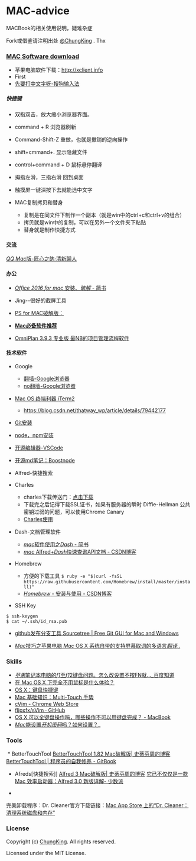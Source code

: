 # MAC-advice
MACBook的相关使用说明，疑难杂症

Fork或借鉴请注明出处 [@ChungKing](https://github.com/HuangCongQing) . Thx

### [MAC Software download](http://xclient.info/?t=6aaaaefb3343e36bd3e93dc357846e131708b315)
* 苹果电脑软件下载：http://xclient.info
* First
* [先要打中文字呀-搜狗输入法](https://pinyin.sogou.com/mac/)

##### 快捷键
* 双指双击，放大缩小浏览器界面。
* command + R 浏览器刷新
* Command-Shift-Z 重做，也就是撤销的逆向操作　
* shift+cmmand+. 显示隐藏文件
* control+command + D 鼠标悬停翻译 
* 拇指左滑，三指右滑 回到桌面
* 触摸屏一键深按下去就能选中文字

* MAC复制拷贝和替身
    * 复制是在同文件下制作一个副本（就是win中的ctrl+c和ctrl+v的组合）
    * 拷贝就是win中的复制，可以在另外一个文件夹下粘贴
    * 替身就是制作快捷方式
#### 交流
[*QQ* *Mac*版-匠心之韵·清新聊人](https://www.baidu.com/link?url=rHnsMru2J4IXSkguiL1_Qflq3nFykTdXXwv988QEUetclWTy226Ea7FX78PH7dID&wd=&eqid=8a3ed6180002fb80000000045b55b907)



#### 办公
* [*Office* *2016* *for* *mac* 安装、*破解* - 简书](https://www.baidu.com/link?url=i4RFiy6VZL86krEczrw84sGv1i3vI1szamSGoHHXHNx25UfoTFq2iks2n8EVd4JQ&wd=&eqid=debb2ead00055355000000045b613456)
* Jing--很好的截屏工具
* [PS for MAC破解版：](https://www.macx.cn/thread-2145594-1-1.html)

* [**Mac必备软件推荐**](http://xclient.info/a/883e9c9a-682e-741c-c1b3-1094ce789f9d.html "Mac必备软件推荐")
* [OmniPlan 3.9.3 专业版 最NB的项目管理流程软件](http://xclient.info/s/omni-plan.html?t=6aaaaefb3343e36bd3e93dc357846e131708b315)

#### 技术软件

* Google
    * [翻墙-Google浏览器](https://chrome.en.softonic.com/mac)
    * [no翻墙-Google浏览器](https://pan.baidu.com/s/1nu7yd1f?fid=848606660551080&errno=0&errmsg=Auth%20Login%20Sucess&&bduss=&ssnerror=0&traceid=)
* [Mac OS 终端利器 iTerm2](https://www.iterm2.com/downloads.html)
    * https://blog.csdn.net/thatway_wp/article/details/79442177
* [Git安装](https://git-scm.com/download/mac)
* [node，npm安装](https://nodejs.org/dist/v8.11.3/)
* [开源编辑器-VSCode](https://code.visualstudio.com/)
* [开源md笔记：Boostnode](https://boostnote.io/)
* Alfred-快捷搜索
* Charles
    * charles下载传送门：[点击下载](https://www.charlesproxy.com/download/)
    * 下载完之后记得下载SSL证书，如果有服务器的瞬时 Diffie-Hellman 公共密钥过弱的问题，可以使用Chrome Canary
    * [Charles使用](https://www.jianshu.com/p/fb2bdde5b498)
* Dash-文档管理软件
  *  [*mac*软件使用之*Dash* - 简书](https://www.baidu.com/link?url=fuGgih89YEnl-TLh9fbgxgQeo2gYe6glS87cCmyAOQ6t7T-LVnLmyr_yBInzIW1b&wd=&eqid=9213c64600047795000000045b5826b6)
  *  [*mac* Alfred+*Dash*快速查询API文档 - CSDN博客](http://www.baidu.com/link?url=CE-i64nqA4kRC8ON_dTUdq0FJH67qsK2OKPgFOBFpGAgT38CJFjHdB4whpP4UZy8Ohhw_YFJhXniVYul9NJ-v8ucuPKmf9YZrd18h1qd5e3)

* Homebrew
    * 方便的下载工具 `$ ruby -e "$(curl -fsSL https://raw.githubusercontent.com/Homebrew/install/master/install)"`
    *  [*Homebrew* - 安装与使用 - CSDN博客](https://www.baidu.com/link?url=zwdE8T-TwZT43-jZK9D3Y5PCJzS5W4glNsg3Iaierxv3hL69C0fzeVPEpv5GmD0Kac7fqtlaVcy07hOh4nP2NHiHI2jFBCCpVMvAGy7ea2a&wd=&eqid=ecb8a8ee00000716000000045b582841)
* SSH Key

```
$ ssh-keygen 
$ cat ~/.ssh/id_rsa.pub
```
* [github发布分支工具 Sourcetree | Free Git GUI for Mac and Windows](https://www.sourcetreeapp.com/)



* [*Mac*技巧之苹果电脑 *Mac* OS X 系统自带的支持屏幕取词的多语言*翻译*..](https://www.baidu.com/link?url=EOfIKL2QVYEPefIywr1pJB_LViO_h6DUK5UKqv9_u-ySq1JRcDtB8XiOmse58LpAajF9Ltf8nTjM8q5MYbb8A2lDLckl292epPatPg7Zq0pzFieXqqpXxgpioUHc0hXY&wd=&eqid=f43d07d500031ee3000000045b5c4672)

### Skills

* [*苹果*笔记本电脑的*f1*至*f1*2键盘问题。怎么改设置不按FN就..._百度知道](https://www.baidu.com/link?url=kQicDM-rEN-KaTmJ-atJ6VLU0PX_tU2kVPMDM5sRo5JDLURseaZzVAblYRpaF58IDFbOrhE9p4olo2pc-C6X1_&wd=&eqid=a754648e00067133000000045b5c675e)
* [在 Mac OS X 下完全不用鼠标是什么体验？](https://www.zhihu.com/question/30244059) 
* [OS X：键盘快捷键](https://link.zhihu.com/?target=https%3A//support.apple.com/zh-cn/HT201236)
* [Mac 基础知识：Multi-Touch 手势](https://link.zhihu.com/?target=https%3A//support.apple.com/zh-cn/HT4721)
* [cVim - Chrome Web Store](https://link.zhihu.com/?target=https%3A//chrome.google.com/webstore/detail/cvim/ihlenndgcmojhcghmfjfneahoeklbjjh%3Fhl%3Den)
* [flipxfx/sVim · GitHub](https://link.zhihu.com/?target=https%3A//github.com/flipxfx/sVim)
*  [OS X 可以全键盘操作吗，哪些操作不可以用键盘完成？ - MacBook](http://www.zhihu.com/question/24317772)
*  [*Mac*能设置*开机密码*吗？如何设置？_](https://www.baidu.com/link?url=8GX51L699K3fQp36HBz8YwCxDNpyCtfPFMijD4lPcn6hWfH0lN3EJ4vzizrrGYc94vyRFCVjSZ6kuy0ts9A8ZAekmSDp6DcWuAkT5RcHaAW&wd=&eqid=f9a76d130001d456000000045b56107b)
###  Tools

 * BetterTouchTool
 [BetterTouchTool 1.82 Mac破解版| 史蒂芬周的博客](http://www.sdifen.com/bettertouchtool186.html)
[BetterTouchTool | 程序员的自我修养 - GitBook](https://leohxj.gitbooks.io/a-programmer-prepares/software/mac/softwares/bettertouchtool.html)

*  Afreds[快捷搜索]]
 [Alfred 3 Mac破解版| 史蒂芬周的博客](http://www.sdifen.com/alfred3.html)
 [它已不仅仅是一款Mac 效率启动器：Alfred 3.0 新版详解- 少数派](https://sspai.com/post/34468)

* 
完美卸载程序：Dr. Cleaner官方下载链接：[‎Mac App Store 上的“Dr. Cleaner：清理系统磁盘和内存”](https://link.zhihu.com/?target=https%3A//itunes.apple.com/cn/app/id921458519%3Fmt%3D12%26at%3D1001ldFh%26ct%3DpZhYJ171115AC)


### License

Copyright (c) [ChungKing](https://github.com/HuangCongQing). All rights reserved.

Licensed under the MIT License.
